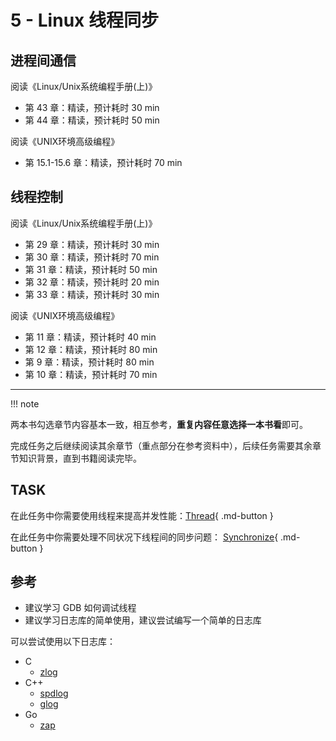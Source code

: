 # 5 - Linux 线程同步

## 进程间通信

阅读《Linux/Unix系统编程手册(上)》

- 第 43 章：精读，预计耗时 30 min
- 第 44 章：精读，预计耗时 50 min

阅读《UNIX环境高级编程》

- 第 15.1-15.6 章：精读，预计耗时 70 min

## 线程控制

阅读《Linux/Unix系统编程手册(上)》

- 第 29 章：精读，预计耗时 30 min
- 第 30 章：精读，预计耗时 70 min
- 第 31 章：精读，预计耗时 50 min
- 第 32 章：精读，预计耗时 20 min
- 第 33 章：精读，预计耗时 30 min

阅读《UNIX环境高级编程》

- 第 11 章：精读，预计耗时 40 min
- 第 12 章：精读，预计耗时 80 min
- 第 9 章：精读，预计耗时 80 min
- 第 10 章：精读，预计耗时 70 min

---

!!! note

两本书勾选章节内容基本一致，相互参考，**重复内容任意选择一本书看**即可。

完成任务之后继续阅读其余章节（重点部分在参考资料中），后续任务需要其余章节知识背景，直到书籍阅读完毕。

## TASK

在此任务中你需要使用线程来提高并发性能：[Thread](../project/thread.md){ .md-button }

在此任务中你需要处理不同状况下线程间的同步问题： [Synchronize](../project/synchronize.md){ .md-button }


## 参考

- 建议学习 GDB 如何调试线程
- 建议学习日志库的简单使用，建议尝试编写一个简单的日志库

可以尝试使用以下日志库：

- C
    - [zlog](http://hardysimpson.github.com/zlog)
- C++
    - [spdlog](https://github.com/gabime/spdlog)
    - [glog](https://github.com/google/glog)
- Go
    - [zap](https://github.com/uber-go/zap)